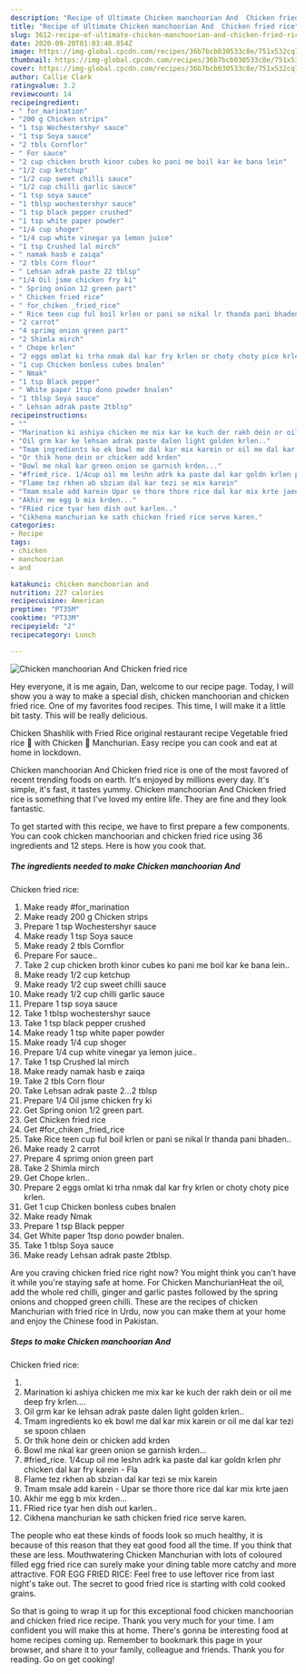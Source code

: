```yaml
---
description: "Recipe of Ultimate Chicken manchoorian And  Chicken fried rice"
title: "Recipe of Ultimate Chicken manchoorian And  Chicken fried rice"
slug: 3612-recipe-of-ultimate-chicken-manchoorian-and-chicken-fried-rice
date: 2020-09-20T01:03:40.854Z
image: https://img-global.cpcdn.com/recipes/36b7bcb030533c8e/751x532cq70/chicken-manchoorian-and-chicken-fried-rice-recipe-main-photo.jpg
thumbnail: https://img-global.cpcdn.com/recipes/36b7bcb030533c8e/751x532cq70/chicken-manchoorian-and-chicken-fried-rice-recipe-main-photo.jpg
cover: https://img-global.cpcdn.com/recipes/36b7bcb030533c8e/751x532cq70/chicken-manchoorian-and-chicken-fried-rice-recipe-main-photo.jpg
author: Callie Clark
ratingvalue: 3.2
reviewcount: 14
recipeingredient:
- " for_marination"
- "200 g Chicken strips"
- "1 tsp Wochestershyr sauce"
- "1 tsp Soya sauce"
- "2 tbls Cornflor"
- " For sauce"
- "2 cup chicken broth kinor cubes ko pani me boil kar ke bana lein"
- "1/2 cup ketchup"
- "1/2 cup sweet chilli sauce"
- "1/2 cup chilli garlic sauce"
- "1 tsp soya sauce"
- "1 tblsp wochestershyr sauce"
- "1 tsp black pepper crushed"
- "1 tsp white paper powder"
- "1/4 cup shoger"
- "1/4 cup white vinegar ya lemon juice"
- "1 tsp Crushed lal mirch"
- " namak hasb e zaiqa"
- "2 tbls Corn flour"
- " Lehsan adrak paste 22 tblsp"
- "1/4 Oil jsme chicken fry ki"
- " Spring onion 12 green part"
- " Chicken fried rice"
- " for_chiken _fried_rice"
- " Rice teen cup ful boil krlen or pani se nikal lr thanda pani bhaden"
- "2 carrot"
- "4 sprimg onion green part"
- "2 Shimla mirch"
- " Chope krlen"
- "2 eggs omlat ki trha nmak dal kar fry krlen or choty choty pice krlen"
- "1 cup Chicken bonless cubes bnalen"
- " Nmak"
- "1 tsp Black pepper"
- " White paper 1tsp dono powder bnalen"
- "1 tblsp Soya sauce"
- " Lehsan adrak paste 2tblsp"
recipeinstructions:
- ""
- "Marination ki ashiya chicken me mix kar ke kuch der rakh dein or oil me deep fry krlen...."
- "Oil grm kar ke lehsan adrak paste dalen light golden krlen.."
- "Tmam ingredients ko ek bowl me dal kar mix karein or oil me dal kar tezi se spoon chlaen"
- "Or thik hone dein or chicken add krden"
- "Bowl me nkal kar green onion se garnish krden..."
- "#fried_rice. 1/4cup oil me leshn adrk ka paste dal kar goldn krlen phr chicken dal kar fry karein Fla"
- "Flame tez rkhen ab sbzian dal kar tezi se mix karein"
- "Tmam msale add karein Upar se thore thore rice dal kar mix krte jaen"
- "Akhir me egg b mix krden..."
- "FRied rice tyar hen dish out karlen.."
- "Cikhena manchurian ke sath chicken fried rice serve karen."
categories:
- Recipe
tags:
- chicken
- manchoorian
- and

katakunci: chicken manchoorian and 
nutrition: 227 calories
recipecuisine: American
preptime: "PT35M"
cooktime: "PT33M"
recipeyield: "2"
recipecategory: Lunch

---
```



![Chicken manchoorian And 
Chicken fried rice](https://img-global.cpcdn.com/recipes/36b7bcb030533c8e/751x532cq70/chicken-manchoorian-and-chicken-fried-rice-recipe-main-photo.jpg)

Hey everyone, it is me again, Dan, welcome to our recipe page. Today, I will show you a way to make a special dish, chicken manchoorian and 
chicken fried rice. One of my favorites food recipes. This time, I will make it a little bit tasty. This will be really delicious.

Chicken Shashlik with Fried Rice original restaurant recipe Vegetable fried rice 🍚 with Chicken 🐓 Manchurian. Easy recipe you can cook and eat at home in lockdown.

Chicken manchoorian And 
Chicken fried rice is one of the most favored of recent trending foods on earth. It's enjoyed by millions every day. It's simple, it's fast, it tastes yummy. Chicken manchoorian And 
Chicken fried rice is something that I've loved my entire life. They are fine and they look fantastic.


To get started with this recipe, we have to first prepare a few components. You can cook chicken manchoorian and 
chicken fried rice using 36 ingredients and 12 steps. Here is how you cook that.

<!--inarticleads1-->

##### The ingredients needed to make Chicken manchoorian And 
Chicken fried rice:

1. Make ready  #for_marination
1. Make ready 200 g Chicken strips
1. Prepare 1 tsp Wochestershyr sauce
1. Make ready 1 tsp Soya sauce
1. Make ready 2 tbls Cornflor
1. Prepare  For sauce..
1. Take 2 cup chicken broth kinor cubes ko pani me boil kar ke bana lein..
1. Make ready 1/2 cup ketchup
1. Make ready 1/2 cup sweet chilli sauce
1. Make ready 1/2 cup chilli garlic sauce
1. Prepare 1 tsp soya sauce
1. Take 1 tblsp wochestershyr sauce
1. Take 1 tsp black pepper crushed
1. Make ready 1 tsp white paper powder
1. Make ready 1/4 cup shoger
1. Prepare 1/4 cup white vinegar ya lemon juice..
1. Take 1 tsp Crushed lal mirch
1. Make ready  namak hasb e zaiqa
1. Take 2 tbls Corn flour
1. Take  Lehsan adrak paste 2...2 tblsp
1. Prepare 1/4 Oil jsme chicken fry ki
1. Get  Spring onion 1/2 green part.
1. Get  Chicken fried rice
1. Get  #for_chiken _fried_rice
1. Take  Rice teen cup ful boil krlen or pani se nikal lr thanda pani bhaden..
1. Make ready 2 carrot
1. Prepare 4 sprimg onion green part
1. Take 2 Shimla mirch
1. Get  Chope krlen..
1. Prepare 2 eggs omlat ki trha nmak dal kar fry krlen or choty choty pice krlen.
1. Get 1 cup Chicken bonless cubes bnalen
1. Make ready  Nmak
1. Prepare 1 tsp Black pepper
1. Get  White paper 1tsp dono powder bnalen.
1. Take 1 tblsp Soya sauce
1. Make ready  Lehsan adrak paste 2tblsp.


Are you craving chicken fried rice right now? You might think you can&#39;t have it while you&#39;re staying safe at home. For Chicken ManchurianHeat the oil, add the whole red chilli, ginger and garlic pastes followed by the spring onions and chopped green chilli. These are the recipes of chicken Manchurian with fried rice in Urdu, now you can make them at your home and enjoy the Chinese food in Pakistan. 

<!--inarticleads2-->

##### Steps to make Chicken manchoorian And 
Chicken fried rice:

1. 
1. Marination ki ashiya chicken me mix kar ke kuch der rakh dein or oil me deep fry krlen....
1. Oil grm kar ke lehsan adrak paste dalen light golden krlen..
1. Tmam ingredients ko ek bowl me dal kar mix karein or oil me dal kar tezi se spoon chlaen
1. Or thik hone dein or chicken add krden
1. Bowl me nkal kar green onion se garnish krden...
1. #fried_rice. 1/4cup oil me leshn adrk ka paste dal kar goldn krlen phr chicken dal kar fry karein - Fla
1. Flame tez rkhen ab sbzian dal kar tezi se mix karein
1. Tmam msale add karein - Upar se thore thore rice dal kar mix krte jaen
1. Akhir me egg b mix krden...
1. FRied rice tyar hen dish out karlen..
1. Cikhena manchurian ke sath chicken fried rice serve karen.


The people who eat these kinds of foods look so much healthy, it is because of this reason that they eat good food all the time. If you think that these are less. Mouthwatering Chicken Manchurian with lots of coloured filled egg fried rice can surely make your dining table more catchy and more attractive. FOR EGG FRIED RICE: Feel free to use leftover rice from last night&#39;s take out. The secret to good fried rice is starting with cold cooked grains. 

So that is going to wrap it up for this exceptional food chicken manchoorian and 
chicken fried rice recipe. Thank you very much for your time. I am confident you will make this at home. There's gonna be interesting food at home recipes coming up. Remember to bookmark this page in your browser, and share it to your family, colleague and friends. Thank you for reading. Go on get cooking!
